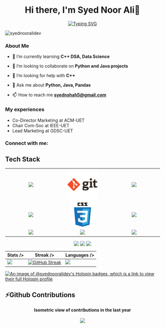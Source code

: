 <body>
  <div align="center">
    <h1 color=#F7CC18FF> Hi there, I'm Syed Noor Ali👋<a href="#"></h1>
  </div>
<p align="center">
<a href="https://git.io/typing-svg"><img src="https://readme-typing-svg.herokuapp.com?font=sans-serif+fonts&weight=800&size=24&duration=2000&pause=1000&color=F7CC18&center=true&vCenter=true&width=435&lines=Computer+Engineering+Undergrad;UET+Lahore;Data+Science+Enthusiast;Web+Aspirant;Co-Director+Marketing+@+ACM;Chair+Com-Soc+@+IEEE;Lead+Marketing+@+GDSC;" alt="Typing SVG" /></a>

<!-- 
<img align="right" alt="coding" width="400" src="https://user-images.githubusercontent.com/55389276/140866485-8fb1c876-9a8f-4d6a-98dc-08c4981eaf70.gif"> -->

<p align="left"><img src="https://komarev.com/ghpvc/?username=syednooralidev&label=Profile%20views&color=0e75b6&style=flat" alt="syednooralidev" /> </p>
<h3> About Me </h3>

- 🌱 I’m currently learning **C++ DSA, Data Science**

- 👯 I’m looking to collaborate on **Python and Java projects**

- 🤝 I’m looking for help with **C++**

- 💬 Ask me about **Python, Java, Pandas**

- 📫 How to reach me **syednshah5@gmail.com**
<h3>My experiences</h3>
<div>
  <ul>
    <li>Co-Director Marketing at ACM-UET</li>
    <li>Chair Com-Soc at IEEE-UET</li>
    <li>Lead Marketing at GDSC-UET</li>
  </ul>
</div>

<h3 align="left">Connect with me:</h3>
<h2>Tech Stack</h2>

<table width="80%">
<tr>
   

  <td align='center' width="150">
        <img src="https://www.jing.fm/clipimg/full/53-537670_python-png-file-python-logo-png.png"  width="100">
    </td>
 <td align='center' width="200">
        <img src="https://github.com/devicons/devicon/blob/master/icons/git/git-original-wordmark.svg" width="100">
    </td>
<td align='center' width="200">
        <img src="https://brandslogos.com/wp-content/uploads/images/large/c-logo.png" width="100">
    </td>
</tr>
 
<tr>
    <td align='center' width="200">
        <img src="https://upload.wikimedia.org/wikipedia/commons/thumb/3/38/HTML5_Badge.svg/600px-HTML5_Badge.svg.png"  width="70">
    </td>
    <td align='center' width="200">
        <img src="https://raw.githubusercontent.com/devicons/devicon/0d6c64dbbf311879f7d563bfc3ccf559f9ed111c/icons/css3/css3-original-wordmark.svg" width="80">
    </td>
     <td align='center' width="200">
        <img src="https://th.bing.com/th/id/OIP.eyVWUDy9kDXVGDGv1Ev4iAHaHa?pid=ImgDet&rs=1" width="90">
    </td>
</tr>
 
<tr>
	<td align='center' width="200">
        <img src="https://th.bing.com/th/id/OIP.b1PpLl1-C8FWTLzNO3OqVAHaJ4?pid=ImgDet&rs=1" width="90">
    </td>

 <td align='center' width="200">
        <img src="https://anvil.works/img/logos/pandas.jpg">
    </td>
<td align='center' width="200">
        <img src="https://miro.medium.com/max/512/0*Wsnou9DNLrYgvnFR.png">
    </td>
</tr>
	
<tr>
   
</tr>
    
</table>
<p align="center">
<a href="https://www.linkedin.com/in/syed-noor-ali-dev/"><img src="https://img.shields.io/badge/-Syed Noor Ali-0A66C2?style=flat&logo=Linkedin&logoColor=white"/></a>
<a href="mailto:syednshah5@gmail.com"><img src="https://img.shields.io/badge/-syednshah5@gmail.com-D14836?style=flat&logo=Gmail&logoColor=white"/></a>
<a href="https://www.instagram.com/syednoorali.dev/"><img src="https://img.shields.io/badge/-@syednoorali.dev-E4405F?style=flat&logo=Instagram&logoColor=white"/></a>
 </p>
	  
|Stats />|Streak />|Languages />
|---|---|---|
|![](https://github-profile-summary-cards.vercel.app/api/cards/stats?username=SyedNoorAliDev&theme=gruvbox)|[![GitHub Streak](https://streak-stats.demolab.com/?user=SyedNoorAliDev&theme=gruvbox&hide_border=true&border_radius=32&date_format=j%20M%5B%20Y%5D&ring=888888)](https://git.io/streak-stats)|![](https://github-profile-summary-cards.vercel.app/api/cards/repos-per-language?username=saadhaxxan&theme=gruvbox)|
	
[![An image of @syednooralidev's Holopin badges, which is a link to view their full Holopin profile](https://holopin.me/syednooralidev)](https://holopin.io/@syednooralidev)

## ⚡️Github Contributions
	
<h4 align="center">Isometric view of contributions in the last year</h4>
<p align="center">
	<a href="./profile-3d-contrib/profile-night-rainbow.svg">
		<img width="900em" src="./profile-3d-contrib/profile-night-rainbow.svg">
	</a>
</p>


